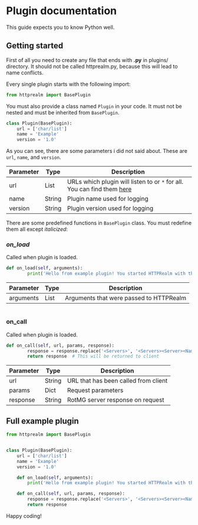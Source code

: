 # Plugin documentation
This guide expects you to know Python well.

## Getting started
First of all you need to create any file that ends with **.py** in plugins/ directory. It should not be called httprealm.py, because this will lead to name conflicts.

Every single plugin starts with the following import:
```python
from httprealm import BasePlugin
```
You must also provide a class named `Plugin` in your code. It must not be nested and must be inherited from `BasePlugin`.
```python
class Plugin(BasePlugin):
    url = ['char/list']
    name = 'Example'
    version = '1.0'
```
As you can see, there are some parameters i did not said about. These are `url`, `name`, and `version`.

|Parameter|Type|Description|
|-|-|-|
|url|List|URLs which plugin will listen to or `*` for all. You can find them [here](https://github.com/Zeroeh/RotMG-Appspot)|
|name|String|Plugin name used for logging|
|version|String|Plugin version used for logging|

There are some predefined functions in `BasePlugin` class. You must redefine them all except _italicized_:

### _on\_load_
Called when plugin is loaded.

```python
def on_load(self, arguments):
        print('Hello from example plugin! You started HTTPRealm with these arguments:', arguments)
```
|Parameter|Type|Description|
|-|-|-|
|arguments|List|Arguments that were passed to HTTPRealm|
#
### on_call
Called when plugin is loaded.

```python
def on_call(self, url, params, response):
        response = response.replace('<Servers>', '<Servers><Server><Name>Proxy</Name><DNS>127.0.0.1</DNS><Lat>0.00</Lat><Long>0.00</Long><Usage>0.00</Usage></Server>')
        return response  # This will be returned to client
```
|Parameter|Type|Description|
|-|-|-|
|url|String|URL that has been called from client|
|params|Dict|Request parameters|
|response|String|RotMG server response on request|

## Full example plugin
```python
from httprealm import BasePlugin


class Plugin(BasePlugin):
    url = ['char/list']
    name = 'Example'
    version = '1.0'

    def on_load(self, arguments):
        print('Hello from example plugin! You started HTTPRealm with these arguments:', arguments)

    def on_call(self, url, params, response):
        response = response.replace('<Servers>', '<Servers><Server><Name>Proxy</Name><DNS>127.0.0.1</DNS><Lat>0.00</Lat><Long>0.00</Long><Usage>0.00</Usage></Server>')
        return response
```

Happy coding!
